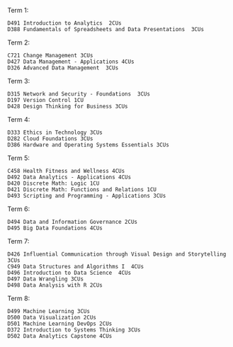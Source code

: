 Term 1:

    D491 Introduction to Analytics  2CUs
    D388 Fundamentals of Spreadsheets and Data Presentations  3CUs

Term 2:

    C721 Change Management 3CUs
    D427 Data Management - Applications 4CUs
    D326 Advanced Data Management  3CUs

Term 3:

    D315 Network and Security - Foundations  3CUs
    D197 Version Control 1CU
    D428 Design Thinking for Business 3CUs

Term 4:

    D333 Ethics in Technology 3CUs
    D282 Cloud Foundations 3CUs
    D386 Hardware and Operating Systems Essentials 3CUs

Term 5:

    C458 Health Fitness and Wellness 4CUs
    D492 Data Analytics - Applications 4CUs
    D420 Discrete Math: Logic 1CU
    D421 Discrete Math: Functions and Relations 1CU
    D493 Scripting and Programming - Applications 3CUs


Term 6:

    D494 Data and Information Governance 2CUs
    D495 Big Data Foundations 4CUs

Term 7:

    D426 Influential Communication through Visual Design and Storytelling 3CUs
    C949 Data Structures and Algorithms I  4CUs
    D496 Introduction to Data Science  4CUs
    D497 Data Wrangling 3CUs
    D498 Data Analysis with R 2CUs

Term 8:

    D499 Machine Learning 3CUs
    D500 Data Visualization 2CUs
    D501 Machine Learning DevOps 2CUs
    D372 Introduction to Systems Thinking 3CUs
    D502 Data Analytics Capstone 4CUs
